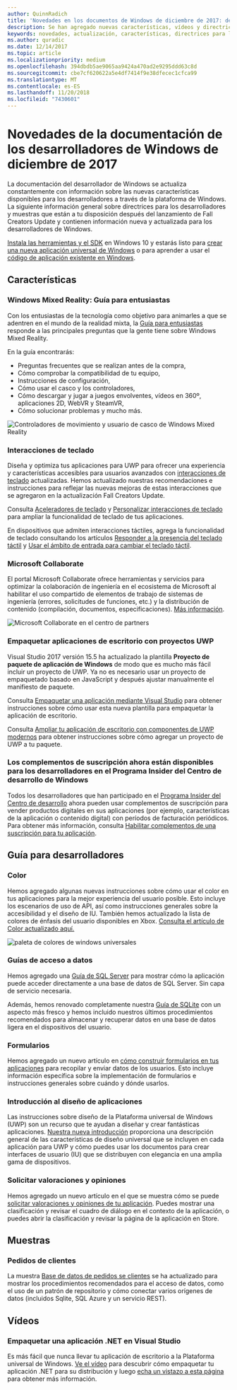 ```yaml
---
author: QuinnRadich
title: 'Novedades en los documentos de Windows de diciembre de 2017: desarrollar aplicaciones para UWP'
description: Se han agregado nuevas características, vídeos y directrices para los desarrolladores a la documentación de diciembre de 2017 para los desarrolladores de Windows 10.
keywords: novedades, actualización, características, directrices para los desarrolladores, Windows 10, diciembre
ms.author: quradic
ms.date: 12/14/2017
ms.topic: article
ms.localizationpriority: medium
ms.openlocfilehash: 394dbdb5ae9065aa9424a470ad2e9295ddd63c8d
ms.sourcegitcommit: cbe7cf620622a5e4df7414f9e38dfecec1cfca99
ms.translationtype: MT
ms.contentlocale: es-ES
ms.lasthandoff: 11/20/2018
ms.locfileid: "7430601"
---
```

# <a name="whats-new-in-the-windows-developer-docs-in-december-2017"></a>Novedades de la documentación de los desarrolladores de Windows de diciembre de 2017

La documentación del desarrollador de Windows se actualiza constantemente con información sobre las nuevas características disponibles para los desarrolladores a través de la plataforma de Windows. La siguiente información general sobre directrices para los desarrolladores y muestras que están a tu disposición después del lanzamiento de Fall Creators Update y contienen información nueva y actualizada para los desarrolladores de Windows.

[Instala las herramientas y el SDK](http://go.microsoft.com/fwlink/?LinkId=821431) en Windows 10 y estarás listo para [crear una nueva aplicación universal de Windows](../get-started/create-uwp-apps.md) o para aprender a usar el [código de aplicación existente en Windows](../porting/index.md).

## <a name="features"></a>Características

### <a name="windows-mixed-reality-enthusiasts-guide"></a>Windows Mixed Reality: Guía para entusiastas

Con los entusiastas de la tecnología como objetivo para animarles a que se adentren en el mundo de la realidad mixta, la [Guía para entusiastas](https://docs.microsoft.com/en-us/windows/mixed-reality/enthusiast-guide/) responde a las principales preguntas que la gente tiene sobre Windows Mixed Reality. 

En la guía encontrarás: 
- Preguntas frecuentes que se realizan antes de la compra, 
- Cómo comprobar la compatibilidad de tu equipo, 
- Instrucciones de configuración, 
- Cómo usar el casco y los controladores, 
- Cómo descargar y jugar a juegos envolventes, vídeos en 360º, aplicaciones 2D, WebVR y SteamVR, 
- Cómo solucionar problemas y mucho más.

![Controladores de movimiento y usuario de casco de Windows Mixed Reality](images/BeforeYouBegin-tile.jpg)

### <a name="keyboard-interactions"></a>Interacciones de teclado

Diseña y optimiza tus aplicaciones para UWP para ofrecer una experiencia y características accesibles para usuarios avanzados con [interacciones de teclado](../design/input/keyboard-interactions.md) actualizadas. Hemos actualizado nuestras recomendaciones e instrucciones para reflejar las nuevas mejoras de estas interacciones que se agregaron en la actualización Fall Creators Update.

Consulta [Aceleradores de teclado](../design/input/keyboard-accelerators.md) y [Personalizar interacciones de teclado](../design/input/custom-keyboard-interactions.md) para ampliar la funcionalidad de teclado de tus aplicaciones.

En dispositivos que admiten interacciones táctiles, agrega la funcionalidad de teclado consultando los artículos [Responder a la presencia del teclado táctil](../design/input/respond-to-the-presence-of-the-touch-keyboard.md) y [Usar el ámbito de entrada para cambiar el teclado táctil](../design/input/use-input-scope-to-change-the-touch-keyboard.md).

### <a name="microsoft-collaborate"></a>Microsoft Collaborate

El portal Microsoft Collaborate ofrece herramientas y servicios para optimizar la colaboración de ingeniería en el ecosistema de Microsoft al habilitar el uso compartido de elementos de trabajo de sistemas de ingeniería (errores, solicitudes de funciones, etc.) y la distribución de contenido (compilación, documentos, especificaciones). [Más información](https://docs.microsoft.com/en-us/collaborate).

![Microsoft Collaborate en el centro de partners](images/microsoft_collaborate_screenshot.PNG)

### <a name="package-desktop-applications-with-uwp-projects"></a>Empaquetar aplicaciones de escritorio con proyectos UWP

Visual Studio 2017 versión 15.5 ha actualizado la plantilla **Proyecto de paquete de aplicación de Windows** de modo que es mucho más fácil incluir un proyecto de UWP. Ya no es necesario usar un proyecto de empaquetado basado en JavaScript y después ajustar manualmente el manifiesto de paquete.  

Consulta [Empaquetar una aplicación mediante Visual Studio](https://docs.microsoft.com/en-us/windows/uwp/porting/desktop-to-uwp-packaging-dot-net) para obtener instrucciones sobre cómo usar esta nueva plantilla para empaquetar la aplicación de escritorio.

Consulta [Ampliar tu aplicación de escritorio con componentes de UWP modernos](https://docs.microsoft.com/windows/uwp/porting/desktop-to-uwp-extend) para obtener instrucciones sobre cómo agregar un proyecto de UWP a tu paquete.

### <a name="subscription-add-ons-are-now-available-to-developers-in-the-windows-dev-center-insider-program"></a>Los complementos de suscripción ahora están disponibles para los desarrolladores en el Programa Insider del Centro de desarrollo de Windows

Todos los desarrolladores que han participado en el [Programa Insider del Centro de desarrollo](../publish/dev-center-insider-program.md) ahora pueden usar complementos de suscripción para vender productos digitales en sus aplicaciones (por ejemplo, características de la aplicación o contenido digital) con períodos de facturación periódicos. Para obtener más información, consulta [Habilitar complementos de una suscripción para tu aplicación](../monetize/enable-subscription-add-ons-for-your-app.md).

## <a name="developer-guidance"></a>Guía para desarrolladores

### <a name="color"></a>Color

Hemos agregado algunas nuevas instrucciones sobre cómo usar el color en tus aplicaciones para la mejor experiencia del usuario posible. Esto incluye los escenarios de uso de API, así como instrucciones generales sobre la accesibilidad y el diseño de IU. También hemos actualizado la lista de colores de énfasis del usuario disponibles en Xbox. [Consulta el artículo de Color actualizado aquí.](../design/style/color.md)

![paleta de colores de windows universales](../design/basics/images/colors.png)

### <a name="data-access-guides"></a>Guías de acceso a datos

Hemos agregado una [Guía de SQL Server](../data-access/sql-server-databases.md) para mostrar cómo la aplicación puede acceder directamente a una base de datos de SQL Server. Sin capa de servicio necesaria.

Además, hemos renovado completamente nuestra [Guía de SQLite](../data-access/sqlite-databases.md) con un aspecto más fresco y hemos incluido nuestros últimos procedimientos recomendados para almacenar y recuperar datos en una base de datos ligera en el dispositivos del usuario.

### <a name="forms"></a>Formularios

Hemos agregado un nuevo artículo en [cómo construir formularios en tus aplicaciones](../design/controls-and-patterns/forms.md) para recopilar y enviar datos de los usuarios. Esto incluye información específica sobre la implementación de formularios e instrucciones generales sobre cuándo y dónde usarlos.

### <a name="intro-to-app-design"></a>Introducción al diseño de aplicaciones

Las instrucciones sobre diseño de la Plataforma universal de Windows (UWP) son un recurso que te ayudan a diseñar y crear fantásticas aplicaciones. [Nuestra nueva introducción](../design/basics/design-and-ui-intro.md) proporciona una descripción general de las características de diseño universal que se incluyen en cada aplicación para UWP y cómo puedes usar los documentos para crear interfaces de usuario (IU) que se distribuyen con elegancia en una amplia gama de dispositivos.


### <a name="request-ratings-and-reviews"></a>Solicitar valoraciones y opiniones

Hemos agregado un nuevo artículo en el que se muestra cómo se puede [solicitar valoraciones y opiniones de tu aplicación](../monetize/request-ratings-and-reviews.md). Puedes mostrar una clasificación y revisar el cuadro de diálogo en el contexto de la aplicación, o puedes abrir la clasificación y revisar la página de la aplicación en Store.

## <a name="samples"></a>Muestras

### <a name="customer-orders"></a>Pedidos de clientes

La muestra [Base de datos de pedidos se clientes](https://github.com/Microsoft/Windows-appsample-customers-orders-database) se ha actualizado para mostrar los procedimientos recomendados para el acceso de datos, como el uso de un patrón de repositorio y cómo conectar varios orígenes de datos (incluidos Sqlite, SQL Azure y un servicio REST).

## <a name="videos"></a>Vídeos

### <a name="package-a-net-app-in-visual-studio"></a>Empaquetar una aplicación .NET en Visual Studio

Es más fácil que nunca llevar tu aplicación de escritorio a la Plataforma universal de Windows. [Ve el vídeo](https://www.youtube.com/watch?v=fJkbYPyd08w) para descubrir cómo empaquetar tu aplicación .NET para su distribución y luego [echa un vistazo a esta página](../porting/desktop-to-uwp-packaging-dot-net.md) para obtener más información.
